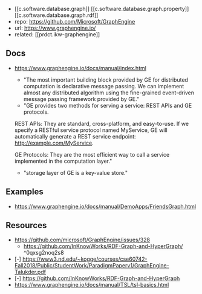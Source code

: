 
- [[c.software.database.graph]] [[c.software.database.graph.property]] [[c.software.database.graph.rdf]] 
- repo: https://github.com/Microsoft/GraphEngine
- url: https://www.graphengine.io/
- related: [[prdct.ikw-graphengine]]

## Docs

- https://www.graphengine.io/docs/manual/index.html
  - "The most important building block provided by GE for distributed computation is declarative message passing. We can implement almost any distributed algorithm using the fine-grained event-driven message passing framework provided by GE."
  - "GE provides two methods for serving a service: REST APIs and GE protocols.

  REST APIs: They are standard, cross-platform, and easy-to-use. If we specify a RESTful service protocol named MyService, GE will automatically generate a REST service endpoint: http://example.com/MyService.

  GE Protocols: They are the most efficient way to call a service implemented in the computation layer."
  - "storage layer of GE is a key-value store."

## Examples

- https://www.graphengine.io/docs/manual/DemoApps/FriendsGraph.html

    
## Resources

- https://github.com/microsoft/GraphEngine/issues/328
  - https://github.com/InKnowWorks/RDF-Graph-and-HyperGraph/ ^0qxsg2noq2s8
- [-] https://www3.nd.edu/~kogge/courses/cse60742-Fall2018/Public/StudentWork/ParadigmPaperv1/GraphEngine-Talukder.pdf
- [-] https://github.com/InKnowWorks/RDF-Graph-and-HyperGraph
- https://www.graphengine.io/docs/manual/TSL/tsl-basics.html